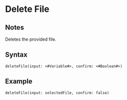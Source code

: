 # Delete File
## Notes
Deletes the provided file.
## Syntax
```
deleteFile(input: <#Variable#>, confirm: <#Boolean#>)
```
## Example
```
deleteFile(input: selectedFile, confirm: false)
```